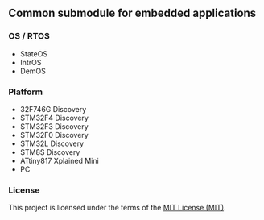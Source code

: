 ## Common submodule for embedded applications

### OS / RTOS

- StateOS
- IntrOS
- DemOS

### Platform

- 32F746G Discovery
- STM32F4 Discovery
- STM32F3 Discovery
- STM32F0 Discovery
- STM32L Discovery
- STM8S Discovery
- ATtiny817 Xplained Mini
- PC

### License

This project is licensed under the terms of the [MIT License (MIT)](https://opensource.org/licenses/MIT).
